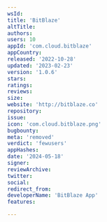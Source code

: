```yaml
---
wsId: 
title: 'BitBlaze'
altTitle: 
authors: 
users: 10
appId: 'com.cloud.bitblaze'
appCountry: 
released: '2022-10-28'
updated: '2023-02-23'
version: '1.0.6'
stars: 
ratings: 
reviews: 
size: 
website: 'http://bitblaze.co'
repository: 
issue: 
icon: 'com.cloud.bitblaze.png'
bugbounty: 
meta: 'removed'
verdict: 'fewusers'
appHashes: 
date: '2024-05-18'
signer: 
reviewArchive: 
twitter: 
social: 
redirect_from: 
developerName: 'BitBlaze App'
features: 

---
```


